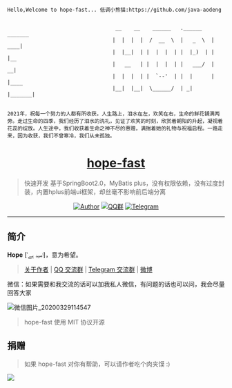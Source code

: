 ```
Hello,Welcome to hope-fast... 低调小熊猫:https://github.com/java-aodeng


                                   __    __    ______   .______    _______
                                  |  |  |  |  /  __  \  |   _  \  |   ____|
                                  |  |__|  | |  |  |  | |  |_)  | |  |__   
                                  |   __   | |  |  |  | |   ___/  |   __|  
                                  |  |  |  | |  `--'  | |  |      |  |____ 
                                  |__|  |__|  \______/  | _|      |_______|


2021年，祝每一个努力的人都有所收获。人生路上，泪水在左，欢笑在右，生命的鲜花铺满两旁。走过生命的四季，我们经历了泪水的洗礼，见证了欢笑的时刻，欣赏着朝阳的升起，凝视着花蕊的绽放。人生途中，我们收获着生命之神不尽的惠赠，满揣着她的礼物与祝福启程。一路走来，因为收获，我们不曾寒冷，我们从未孤独。

```
<h1 align="center"><a href="https://github.com/java-aodeng" target="_blank">hope-fast</a></h1>

> 快速开发 基于SpringBoot2.0，MyBatis plus，没有权限依赖，没有过度封装，内置hplus前端ui框架，却丝毫不影响前后端分离

<p align="center">
<a href="http://ilovey.live"><img alt="Author" src="https://img.shields.io/badge/author-%E4%BD%8E%E8%B0%83%E5%B0%8F%E7%86%8A%E7%8C%AB-blue.svg"/></a>
<a href="https://jq.qq.com/?_wv=1027&k=574chhz"><img alt="QQ群" src="https://img.shields.io/badge/chat-%E4%BD%8E%E8%B0%83%E5%B0%8F%E7%86%8A%E7%8C%ABQQ%E7%BE%A4-yellow.svg"/></a>
<a href="https://t.me/joinchat/LSsyBxVKLGEkF5MtIhg6TQ"><img alt="Telegram" src="https://img.shields.io/badge/telegram-%E4%BD%8E%E8%B0%83%E5%B0%8F%E7%86%8A%E7%8C%AB--%E5%AE%98%E6%96%B9%E9%83%A8%E8%90%BD-orange.svg"/></a>
</p>

------------------------------

## 简介

**Hope** [ˈامید ہے]，意为希望。

> [关于作者](http://ilovey.live/s/about) | [QQ 交流群](https://jq.qq.com/?_wv=1027&k=574chhz) | [Telegram 交流群](https://t.me/joinchat/LSsyBxVKLGEkF5MtIhg6TQ) | [微博](https://weibo.com/aodeng520?is_all=1) 

微信：如果需要和我交流的话可以加我私人微信，有问题的话也可以问，我会尽量回答大家

![微信图片_20200329114547](http://image.ilovey.live/image/0d6ff0bf2d7d51cc9839bd17c7c9b746.png)

> hope-fast 使用  MIT 协议开源

## 捐赠

>如果 hope-fast 对你有帮助，可以请作者吃个肉夹馍 :)

![](https://i.loli.net/2018/12/31/5c29d3b18826d.png)
